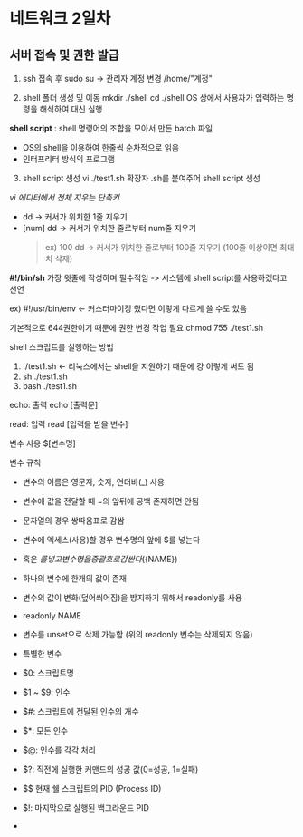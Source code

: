 # 네트워크 2일차

## 서버 접속 및 권한 발급

1. ssh 접속 후
sudo su -> 관리자 계정 변경
/home/"계정"

2. shell 폴더 생성 및 이동
mkdir ./shell
cd ./shell
OS 상에서 사용자가 입력하는 명령을 해석하여 대신 실행

**shell script** : shell 명령어의 조합을 모아서 만든 batch 파일
  - OS의 shell을 이용하여 한줄씩 순차적으로 읽음
  - 인터프리터 방식의 프로그램

3. shell script 생성
vi ./test1.sh
확장자 .sh를 붙여주어 shell script 생성

*vi 에디터에서 전체 지우는 단축키*
- dd -> 커서가 위치한 1줄 지우기
- [num] dd -> 커서가 위치한 줄로부터 num줄 지우기
  > ex) 100 dd -> 커서가 위치한 줄로부터 100줄 지우기
  > (100줄 이상이면 최대치 삭제)

<b>#!/bin/sh</b>
가장 윗줄에 작성하며 필수적임
-> 시스템에 shell script를 사용하겠다고 선언

ex) #!/usr/bin/env  <- 커스터마이징 했다면 이렇게 다르게 쓸 수도 있음

기본적으로 644권한이기 때문에 권한 변경 작업 필요
chmod 755 ./test1.sh

shell 스크립트를 실행하는 방법
1) ./test1.sh    <- 리눅스에서는 shell을 지원하기 때문에 걍 이렇게 써도 됨
2) sh ./test1.sh
3) bash ./test1.sh

echo: 출력
echo [출력문]

read: 입력
read [입력을 받을 변수]

변수 사용
$[변수명]

변수 규칙
- 변수의 이름은 영문자, 숫자, 언더바(_) 사용
- 변수에 값을 전달할 때 =의 앞뒤에 공백 존재하면 안됨
- 문자열의 경우 쌍따옴표로 감쌈
- 변수에 엑세스(사용)할 경우 변수명의 앞에 $를 넣는다
- 혹은 $를 넣고 변수명을 중괄호로 감싼다 (${NAME})
- 하나의 변수에 한개의 값이 존재
- 변수의 값이 변화(덮어씌어짐)을 방지하기 위해서 readonly를 사용
- readonly NAME
- 변수를 unset으로 삭제 가능함 (위의 readonly 변수는 삭제되지 않음)

- 특별한 변수
- $0: 스크립트명
- $1 ~ $9: 인수
- $#: 스크립트에 전달된 인수의 개수
- $*: 모든 인수
- $@: 인수를 각각 처리
- $?: 직전에 실행한 커맨드의 성공 값(0=성공, 1=실패)
- $$ 현재 쉘 스크립트의 PID (Process ID)
- $!: 마지막으로 실행된 백그라운드 PID
- 
